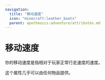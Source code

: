 ```yaml
---
navigation:
  title: "移动速度"
  icon: "minecraft:leather_boots"
  parent: apotheosis:adventure/attributes.md
---
```


# 移动速度

你的<Color id="blue">移动速度</Color>是指相对于玩家正常行走速度的速度。

这个属性几乎可以由任何物品提供。

